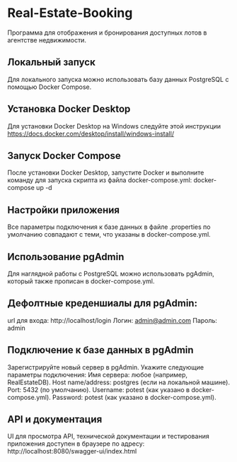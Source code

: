 # Real-Estate-Booking
Программа для отображения и бронирования доступных лотов в агентстве недвижимости.

## Локальный запуск
Для локального запуска можно использовать базу данных PostgreSQL с помощью Docker Compose.

## Установка Docker Desktop
Для установки Docker Desktop на Windows следуйте этой инструкции https://docs.docker.com/desktop/install/windows-install/

## Запуск Docker Compose
После установки Docker Desktop, запустите Docker и выполните команду для запуска скрипта из файла docker-compose.yml:
docker-compose up -d

## Настройки приложения
Все параметры подключения к базе данных в файле .properties по умолчанию совпадают с теми, что указаны в docker-compose.yml.

## Использование pgAdmin
Для наглядной работы с PostgreSQL можно использовать pgAdmin, который также прописан в docker-compose.yml.

## Дефолтные креденшиалы для pgAdmin:
url для входа: http://localhost/login
Логин: admin@admin.com
Пароль: admin

## Подключение к базе данных в pgAdmin
Зарегистрируйте новый сервер в pgAdmin.
Укажите следующие параметры подключения:
Имя сервера: любое (например, RealEstateDB).
Host name/address: postgres (если на локальной машине).
Port: 5432 (по умолчанию).
Username: potest (как указано в docker-compose.yml).
Password: potest (как указано в docker-compose.yml).

## API и документация
UI для просмотра API, технической документации и тестирования приложения доступен в браузере по адресу:
http://localhost:8080/swagger-ui/index.html